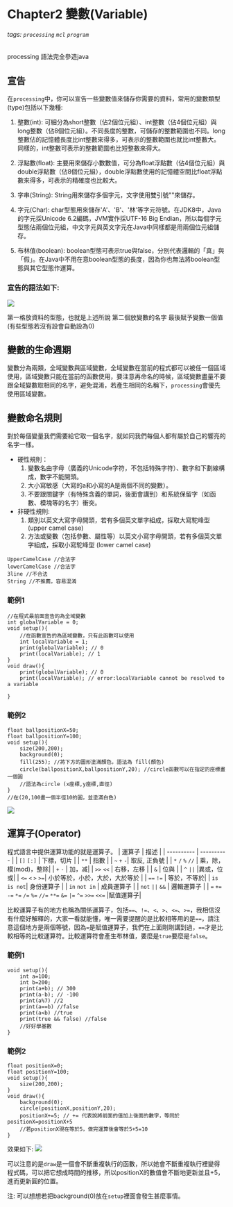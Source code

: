 # Chapter2 變數(Variable)
###### tags: `processing` `mcl` `program`
processing 語法完全參造java
## 宣告
在`processing`中，你可以宣告一些變數值來儲存你需要的資料，常用的變數類型(type)包括以下幾種:
1. 整數(int): 可細分為short整數（佔2個位元組）、int整數（佔4個位元組）與long整數（佔8個位元組）。不同長度的整數，可儲存的整數範圍也不同。long整數佔的記憶體長度比int整數來得多，可表示的整數範圍也就比int整數大。同樣的，int整數可表示的整數範圍也比短整數來得大。

2. 浮點數(float): 主要用來儲存小數數值，可分為float浮點數（佔4個位元組）與double浮點數（佔8個位元組），double浮點數使用的記憶體空間比float浮點數來得多，可表示的精確度也比較大。

3. 字串(String): String用來儲存多個字元，文字使用雙引號""來儲存。

4. 字元(Char): char型態用來儲存'A'、'B'、'林'等字元符號。在JDK8中，Java的字元採Unicode 6.2編碼，JVM實作採UTF-16 Big Endian，所以每個字元型態佔兩個位元組，中文字元與英文字元在Java中同樣都是用兩個位元組儲存。

5. 布林值(boolean): boolean型態可表示true與false，分別代表邏輯的「真」與「假」。在Java中不用在意boolean型態的長度，因為你也無法將boolean型態與其它型態作運算。

### 宣告的語法如下:

![](https://codimd.mcl.math.ncu.edu.tw/uploads/upload_079a64a29dc20a8f5d3b3a36a6586bb8.png)


第一格放資料的型態，也就是上述所說
第二個放變數的名字
最後賦予變數一個值(有些型態若沒有設會自動設為0)


## 變數的生命週期
變數分為兩類，全域變數與區域變數，全域變數在當前的程式都可以被任一個區域使用，區域變數只能在當前的函數使用，要注意再命名的時候，區域變數盡量不要跟全域變數取相同的名字，避免混淆，若產生相同的名稱下，`processing`會優先使用區域變數。

## 變數命名規則
對於每個變量我們需要給它取一個名字，就如同我們每個人都有屬於自己的響亮的名字一樣。
* 硬性規則：
  1. 變數名由字母（廣義的Unicode字符，不包括特殊字符）、數字和下劃線構成，數字不能開頭。
  2. 大小寫敏感（大寫的a和小寫的A是兩個不同的變數）。
  3. 不要跟關鍵字（有特殊含義的單詞，後面會講到）和系統保留字（如函數、模塊等的名字）衝突。
* 非硬性規則:
  1. 類別以英文大寫字母開頭，若有多個英文單字組成，採取大寫駝峰型 (upper camel case)
  2. 方法或變數（包括參數、屬性等）以英文小寫字母開頭，若有多個英文單字組成，採取小寫駝峰型 (lower camel case)

```
UpperCamelCase //合法字
lowerCamelCase //合法字
3line //不合法
String //不推薦，容易混淆
```

### 範例1
``` processing=1
//在程式最前面宣告的為全域變數
int globalVariable = 0;
void setup(){
    //在函數宣告的為區域變數，只有此函數可以使用
    int localVariable = 1;
    print(globalVariable); // 0
    print(localVariable); // 1
}
void draw(){
    print(globalVariable); // 0
    print(localVariable); // error:localVariable cannot be resolved to a variable

}
```


### 範例2

``` processing=1
float ballpositionX=50;
float ballpositionY=100;
void setup(){
    size(200,200);
    background(0);
    fill(255); //將下方的圖形塗滿顏色，語法為 fill(顏色)
    circle(ballpositionX,ballpositionY,20); //circle函數可以在指定的座標畫一個圓
    //語法為circle (x座標,y座標,直徑)
}
//在(20,100畫一個半徑10的圓，並塗滿白色)
```
![](https://codimd.mcl.math.ncu.edu.tw/uploads/upload_747b27223d6a2d6542b79fccb1dd66f7.png)

## 運算子(Operator)

程式語言中提供運算功能的就是運算子。
| 運算子     | 描述       |
| ---------- | ---------- |
| `[]` `[:]` | 下標，切片  |
| `**`       | 指數       |
| `~` `+` `-`| 取反, 正負號 |
| `*` `/` `%` `//` | 乘，除，模(mod)，整除|
| `+` `-` | 加，减|
| `>>` `<<` | 右移，左移 |
| `&` | 位與  |
| `^` `||`  |異或，位或|
| `<=` `<` `>` `>=`| 小於等於，小於，大於，大於等於 |
| `==` `!=` | 等於，不等於|
| `is`  `is not`| 身份運算子  |
| `in` `not in` | 成員運算子 |
| `not` `||` `&&` | 邏輯運算子 |
| `=` `+=` `-=` `*=` `/=` `%=` `//=` `**=` `&=` `|=` `^=` `>>=` `<<=` |賦值運算子|


比較運算子有的地方也稱為關係運算子，包括`==`、`!=`、`<`、`>`、`<=`、`>=`，我相信沒有什麼好解釋的，大家一看就能懂，唯一需要提醒的是比較相等用的是`==`，請注意這個地方是兩個等號，因為`=`是賦值運算子，我們在上面剛剛講到過，`==`才是比較相等的比較運算符。比較運算符會產生布林值，要麼是`true`要麼是`false`。

### 範例1
``` processing=1
void setup(){
    int a=100;
    int b=200;
    print(a+b); // 300
    print(a-b); // -100
    print(a%7) //2
    print(a==b) //false
    print(a<b) //true
    print(true && false) //false
    //好好學基數
}
```

### 範例2
```processing=1
float positionX=0;
float positionY=100;
void setup(){
    size(200,200);
}
void draw(){
    background(0);
    circle(positionX,positionY,20);
    positionX+=5; // += 代表說將前面的值加上後面的數字，等同於positionX=positionX+5
    //若positionX現在等於5，做完運算後會等於5+5=10
}
```
效果如下:
<img src="https://media.giphy.com/media/SUvHcYgQBpt0dcicOf/giphy.gif"></img>

可以注意的是`draw`是一個會不斷重複執行的函數，所以她會不斷重複執行裡變得程式碼，可以把它想成時間的推移，所以positionX的數值會不斷地更新並且+5，進而更新圓的位置。

注: 可以想想若把background(0)放在`setup`裡面會發生甚麼事情。




